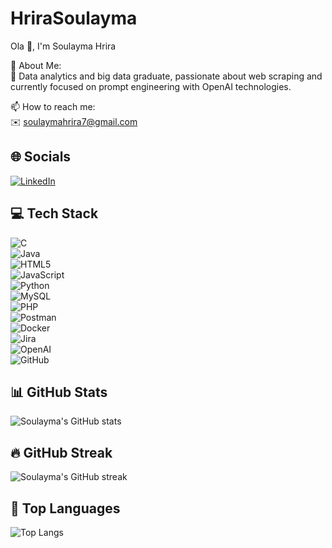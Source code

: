 # HriraSoulayma


Ola 👋, I'm Soulayma Hrira  

💫 About Me:  
🔭 Data analytics and big data graduate, passionate about web scraping and currently focused on prompt engineering with OpenAI technologies.  

📫 How to reach me:  
✉️ soulaymahrira7@gmail.com  

## 🌐 Socials

[![LinkedIn](https://img.shields.io/badge/LinkedIn-0A66C2?style=for-the-badge&logo=linkedin&logoColor=white)](https://www.linkedin.com/in/soulayma-hrira-161a97272)  

## 💻 Tech Stack

![C](https://img.shields.io/badge/C-00599C?style=for-the-badge&logo=c&logoColor=white)  
![Java](https://img.shields.io/badge/Java-007396?style=for-the-badge&logo=java&logoColor=white)  
![HTML5](https://img.shields.io/badge/HTML5-E34F26?style=for-the-badge&logo=html5&logoColor=white)  
![JavaScript](https://img.shields.io/badge/JavaScript-F7DF1E?style=for-the-badge&logo=javascript&logoColor=black)  
![Python](https://img.shields.io/badge/Python-3776AB?style=for-the-badge&logo=python&logoColor=white)  
![MySQL](https://img.shields.io/badge/MySQL-4479A1?style=for-the-badge&logo=mysql&logoColor=white)  
![PHP](https://img.shields.io/badge/PHP-777BB4?style=for-the-badge&logo=php&logoColor=white)  
![Postman](https://img.shields.io/badge/Postman-FF6C37?style=for-the-badge&logo=postman&logoColor=white)  
![Docker](https://img.shields.io/badge/Docker-2496ED?style=for-the-badge&logo=docker&logoColor=white)  
![Jira](https://img.shields.io/badge/Jira-0052CC?style=for-the-badge&logo=jira&logoColor=white)  
![OpenAI](https://img.shields.io/badge/OpenAI-412991?style=for-the-badge&logo=openai&logoColor=white)  
![GitHub](https://img.shields.io/badge/GitHub-181717?style=for-the-badge&logo=github&logoColor=white)  

## 📊 GitHub Stats

![Soulayma's GitHub stats](https://github-readme-stats.vercel.app/api?username=soulayma9900&show_icons=true&theme=radical)  

## 🔥 GitHub Streak

![Soulayma's GitHub streak](https://github-readme-streak-stats.herokuapp.com/?user=soulayma9900&theme=radical)  

## 📝 Top Languages

![Top Langs](https://github-readme-stats.vercel.app/api/top-langs/?username=soulayma9900&layout=compact&theme=radical)
